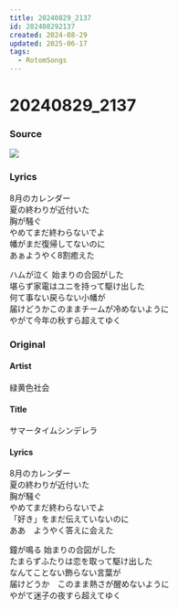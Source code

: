 ```yaml
---
title: 20240829_2137
id: 202408292137
created: 2024-08-29
updated: 2025-06-17
tags:
  - RotomSongs
---
```

# 20240829_2137

### Source

![](http://x.com/Starlystrongest/status/1829136226852671943)
### Lyrics

8月のカレンダー  
夏の終わりが近付いた  
胸が騒ぐ  
やめてまだ終わらないでよ  
幡がまだ復帰してないのに  
あぁようやく8割癒えた  

ハムが泣く 始まりの合図がした  
堪らず家電はユニを持って駆け出した  
何て事ない戻らない小幡が  
届けどうかこのままチームが冷めないように  
やがて今年の秋すら超えてゆく  

### Original

#### Artist

緑黄色社会

#### Title

サマータイムシンデレラ

#### Lyrics

8月のカレンダー  
夏の終わりが近付いた  
胸が騒ぐ  
やめてまだ終わらないでよ  
「好き」をまだ伝えていないのに  
ああ　ようやく答えに会えた  
  
鐘が鳴る  始まりの合図がした  
たまらずふたりは恋を取って駆け出した  
なんてことない飾らない言葉が  
届けどうか　このまま熱さが醒めないように  
やがて迷子の夜すら超えてゆく  


